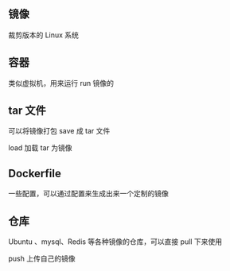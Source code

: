 ## 镜像

裁剪版本的 Linux 系统

## 容器

类似虚拟机，用来运行 run 镜像的

## tar 文件

可以将镜像打包 save 成 tar 文件

load 加载 tar 为镜像

## Dockerfile

一些配置，可以通过配置来生成出来一个定制的镜像

## 仓库

Ubuntu 、mysql、Redis 等各种镜像的仓库，可以直接 pull 下来使用

push 上传自己的镜像
